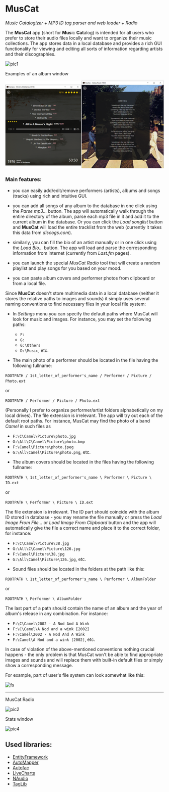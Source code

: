 # MusCat

*Music Catalogizer + MP3 ID tag parser and web loader + Radio*

The **MusCat** app (short for **Mus**ic **Cat**alog) is intended for all users who prefer to store their audio files locally and want to organize their music collections. The app stores data in a local database and provides a rich GUI functionality for viewing and editing all sorts of information regarding artists and their discographies.

![pic1](https://github.com/ar1st0crat/MusCat/blob/master/Screenshots/1.png)

Examples of an album window

![pic3](https://github.com/ar1st0crat/MusCat/blob/master/Screenshots/3.png)


### Main features:

* you can easily add/edit/remove performers (artists), albums and songs (tracks) using rich and intuitive GUI.

* you can add all songs of any album to the database in one click using the *Parse mp3...*  button. The app will automatically walk through the entire directory of the album, parse each mp3 file in it and add it to the current album in the database. Or you can click the *Load songlist* button and **MusCat** will load the entire tracklist from the web (currently it takes this data from *discogs.com*).

* similarly, you can fill the bio of an artist manually or in one click using the *Load Bio...* button. The app will load and parse the corresponding information from internet (currently from *Last.fm* pages).

* you can launch the special *MusCat Radio* tool that will create a random playlist and play songs for you based on your mood.

* you can paste album covers and performer photos from clipboard or from a local file.


Since **MusCat** doesn't store multimedia data in a local database (neither it stores the relative paths to images and sounds) it simply uses several naming conventions to find necessary files in your local file system:

* In *Settings* menu you can specify the default paths where MusCat will look for music and images. For instance, you may set the following paths:

   - ```F:```
   - ```G:```
   - ```G:\Others```
   - ```D:\Music```, etc.


* The main photo of a performer should be located in the file having the following fullname:

```ROOTPATH / 1st_letter_of_performer's_name / Performer / Picture / Photo.ext```

or 

```ROOTPATH / Performer / Picture / Photo.ext```

(Personally I prefer to organize performer/artist folders alphabetically on my local drives). The file extension is irrelevant. The app will try out each of the default root paths. For instance, MusCat may find the photo of a band *Camel* in such files as

   - ```F:\C\Camel\Picture\photo.jpg```
   - ```G:\All\C\Camel\Picture\photo.bmp```
   - ```F:\Camel\Picture\photo.jpeg```
   - ```G:\All\Camel\Picture\photo.png```, etc.

* The album covers should be located in the files having the following fullname: 

```ROOTPATH \ 1st_letter_of_performer's_name \ Performer \ Picture \ ID.ext```

or

```ROOTPATH \ Performer \ Picture \ ID.ext```

The file extension is irrelevant. The ID part should coincide with the album ID stored in database - you may rename the file manually or press the *Load Image From File...* or *Load Image From Clipboard* button and the app will automatically give the file a correct name and place it to the correct folder, for instance:

   - ```F:\C\Camel\Picture\38.jpg```
   - ```G:\All\C\Camel\Picture\126.jpg```
   - ```F:\Camel\Picture\38.jpg```
   - ```G:\All\Camel\Picture\126.jpg```, etc.

* Sound files should be located in the folders at the path like this:

```ROOTPATH \ 1st_letter_of_performer's_name \ Performer \ AlbumFolder```

or 

```ROOTPATH \ Performer \ AlbumFolder```

The last part of a path should contain the name of an album and the year of album's release in any combination. For instance:

   - ```F:\C\Camel\2002 - A Nod And A Wink```
   - ```F:\C\Camel\A Nod and a wink [2002]```
   - ```F:\Camel\2002 - A Nod And A Wink```
   - ```F:\Camel\A Nod and a wink [2002]```, etc.

In case of violation of the above-mentioned conventions nothing crucial happens - the only problem is that MusCat won't be able to find appropriate images and sounds and will replace them with built-in default files or simply show a corresponding message.

For example, part of user's file system can look somewhat like this:

![fs](https://github.com/ar1st0crat/MusCat/blob/master/Screenshots/fs.png)

<hr/>


MusCat Radio

![pic2](https://github.com/ar1st0crat/MusCat/blob/master/Screenshots/2.png)

Stats window

![pic4](https://github.com/ar1st0crat/MusCat/blob/master/Screenshots/5.png)


## Used libraries:

- [EntityFramework](https://www.nuget.org/packages/EntityFramework)
- [AutoMapper](http://automapper.org/)
- [Autofac](https://autofac.org/)
- [LiveCharts](https://lvcharts.net)
- [NAudio](https://naudio.codeplex.com)
- [TagLib](http://taglib.org)
